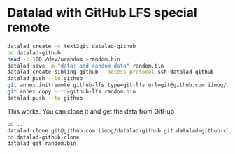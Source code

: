 # Datalad with GitHub LFS special remote

```bash
datalad create -c text2git datalad-github
cd datalad-github
head -c 100 /dev/urandom >random.bin
datalad save -m "data: add random data" random.bin
datalad create-sibling-github --access-protocol ssh datalad-github
datalad push --to github
git annex initremote github-lfs type=git-lfs url=git@github.com:iimog/datalad-github.git encryption=none embedcreds=no
git annex copy --to=github-lfs random.bin
datalad push --to github
```

This works. You can clone it and get the data from GitHub
```bash
cd ..
datalad clone git@github.com:iimog/datalad-github.git datalad-github-clone
cd datalad-github-clone
datalad get random.bin
```
